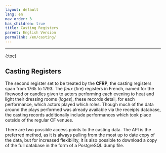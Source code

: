 ```yaml
---
layout: default
lang: en
nav_order: 3
has_children: true
title: Casting Registers
parent: English Version
permalink: /en/casting/
---
```


---

{:toc}

## Casting Registers

The second register set to be treated by the **CFRP**, the casting registers span from 1765 to 1793. The *feux* (fire) registers in French, named for the firewood or candles given to actors performing each evening to heat and light their dressing rooms (*loges*), these records detail, for each performance, which actors played which roles. Though much of the data around the plays performed was already available via the receipts database, the casting records additionally include performances which took place outside of the regular CF venues.

There are two possible access points to the casting data. The API is the preferred method, as it is always pulling from the most up to date copy of the data, but for increased flexibility, it is also possible to download a copy of the full database in the form of a PostgreSQL dump file.
